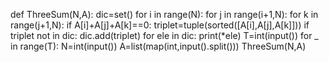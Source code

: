 def ThreeSum(N,A):
  dic=set()
  for i in range(N):
    for j in range(i+1,N):
      for k in range(j+1,N):
        if A[i]+A[j]+A[k]==0:
          triplet=tuple(sorted([A[i],A[j],A[k]]))
          if triplet not in dic:
            dic.add(triplet)
  for ele in dic:
    print(*ele)
T=int(input())
for _ in range(T):
  N=int(input())
  A=list(map(int,input().split()))
  ThreeSum(N,A)